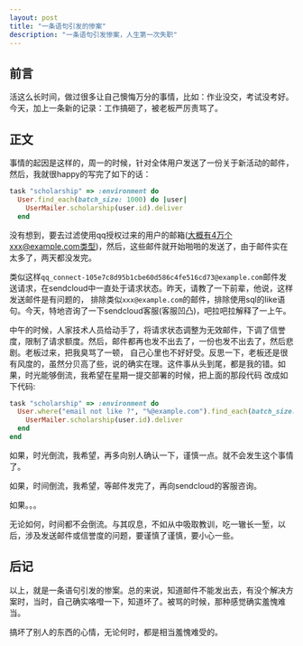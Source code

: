 ```yaml
---
layout: post
title: "一条语句引发的惨案"
description: "一条语句引发惨案，人生第一次失职"
---
```


## 前言

活这么长时间，做过很多让自己懊悔万分的事情，比如：作业没交，考试没考好。今天，加上一条新的记录：工作搞砸了，被老板严厉责骂了。

## 正文

事情的起因是这样的，周一的时候，针对全体用户发送了一份关于新活动的邮件，然后，我就很happy的写完了如下的话：

```ruby
task "scholarship" => :environment do 
  User.find_each(batch_size: 1000) do |user|
    UserMailer.scholarship(user.id).deliver
  end
```

没有想到，要去过滤使用qq授权过来的用户的邮箱(大概有4万个xxx@example.com类型)，然后，这些邮件就开始啪啪的发送了，由于邮件实在太多了，两天都没发完。

类似这样`qq_connect-105e7c8d95b1cbe60d586c4fe516cd73@example.com`邮件发送请求，在sendcloud中一直处于请求状态。昨天，请教了一下前辈，他说，这样发送邮件是有问题的，
排除类似`xxx@example.com`的邮件，排除使用sql的like语句。今天，特地咨询了一下sendcloud客服(客服凹凸)，吧拉吧拉解释了一上午。

中午的时候，人家技术人员给动手了，将请求状态调整为无效邮件，下调了信誉度，限制了请求额度。然后，邮件都再也发不出去了，一份也发不出去了，然后悲剧。老板过来，把我臭骂了一顿，
自己心里也不好好受。反思一下，老板还是很有风度的，虽然分贝高了些，说的确实在理。这件事从头到尾，都是我的错。如果，时光能够倒流，我希望在星期一提交部署的时候，把上面的那段代码
改成如下代码: 

```ruby
task "scholarship" => :environment do 
  User.where("email not like ?", "%@example.com").find_each(batch_size: 1000) do |user|
    UserMailer.scholarship(user.id).deliver
  end
end
```

如果，时光倒流，我希望，再多向别人确认一下，谨慎一点。就不会发生这个事情了。

如果，时间倒流，我希望，等邮件发完了，再向sendcloud的客服咨询。

如果。。。

无论如何，时间都不会倒流。与其叹息，不如从中吸取教训，吃一辙长一堑，以后，涉及发送邮件或信誉度的问题，要谨慎了谨慎，要小心一些。

## 后记

以上，就是一条语句引发的惨案。总的来说，知道邮件不能发出去，有没个解决方案时，当时，自己确实咯噔一下，知道坏了。被骂的时候，那种感觉确实羞愧难当。

搞坏了别人的东西的心情，无论何时，都是相当羞愧难受的。
